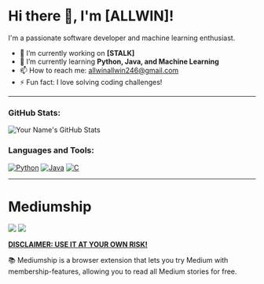 # Hi there 👋, I'm [ALLWIN]!

I'm a passionate software developer and machine learning enthusiast.

- 🔭 I’m currently working on **[STALK]**
- 🌱 I’m currently learning **Python, Java, and Machine Learning**
- 📫 How to reach me: [allwinallwin246@gmail.com](allinallwin246@gmail.com)
- ⚡ Fun fact: I love solving coding challenges!

---

### GitHub Stats:

![Your Name's GitHub Stats](https://github-readme-stats.vercel.app/api?username=yourusername&show_icons=true&theme=radical)

### Languages and Tools:
[![Python](https://img.shields.io/badge/-Python-333333?style=flat&logo=python&logoColor=FFD43B)](https://www.python.org/)
[![Java](https://img.shields.io/badge/-Java-333333?style=flat&logo=java&logoColor=007396)](https://www.java.com/)
[![C](https://img.shields.io/badge/-C-333333?style=flat&logo=c&logoColor=00599C)](https://en.wikipedia.org/wiki/C_(programming_language))

---
# Mediumship

[![](https://img.shields.io/badge/chrome%20web%20store-v2.7-informational)](https://github.com/swapagarwal/mediumship/archive/master.zip)
[![](https://img.shields.io/badge/mozilla%20add--on-v2.7-informational)](https://github.com/swapagarwal/mediumship/blob/master/firefox/web-ext-artifacts/addon-2.7.xpi?raw=true)

[**DISCLAIMER: USE IT AT YOUR OWN RISK!**](#disclaimer)

📚 Mediumship is a browser extension that lets you try Medium with membership-features, allowing you to read all Medium stories for free.

